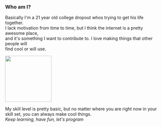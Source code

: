 ### Who am I?
Basically I'm a 21 year old college dropout whos trying to get his life together. <br>
I lack motivation from time to time, but I think the internet is a pretty awesome place, <br>
and it's something I want to contribute to. I love making things that other people will <br>
find cool or will use.

<img src='https://i.fiery.me/kM6H4.png' height='150px' width='auto' /> 

My skill level is pretty basic, but no matter where you are right now in your skill set, you can always make cool things. 
<br>
*Keep learning, have fun, let's program*
